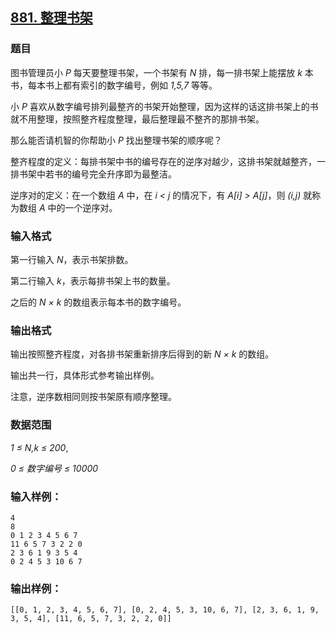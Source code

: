 ## [881. 整理书架](https://www.acwing.com/problem/content/883/)

### 题目

图书管理员小 *P* 每天要整理书架，一个书架有 *N* 排，每一排书架上能摆放 *k* 本书，每本书上都有索引的数字编号，例如 *1,5,7* 等等。

小 *P* 喜欢从数字编号排列最整齐的书架开始整理，因为这样的话这排书架上的书就不用整理，按照整齐程度整理，最后整理最不整齐的那排书架。

那么能否请机智的你帮助小 *P* 找出整理书架的顺序呢？

整齐程度的定义：每排书架中书的编号存在的逆序对越少，这排书架就越整齐，一排书架中若书的编号完全升序即为最整洁。

逆序对的定义：在一个数组 *A* 中，在 *i < j* 的情况下，有 *A[i] > A[j]*，则 *(i,j)* 就称为数组 *A* 中的一个逆序对。

### 输入格式

第一行输入 *N*，表示书架排数。

第二行输入 *k*，表示每排书架上书的数量。

之后的 *N × k* 的数组表示每本书的数字编号。

### 输出格式

输出按照整齐程度，对各排书架重新排序后得到的新 *N × k* 的数组。

输出共一行，具体形式参考输出样例。

注意，逆序数相同则按书架原有顺序整理。

### 数据范围

*1 ≤ N,k ≤ 200*,

*0 ≤ 数字编号 ≤ 10000*

### 输入样例：

```
4
8
0 1 2 3 4 5 6 7
11 6 5 7 3 2 2 0
2 3 6 1 9 3 5 4
0 2 4 5 3 10 6 7
```

### 输出样例：

```
[[0, 1, 2, 3, 4, 5, 6, 7], [0, 2, 4, 5, 3, 10, 6, 7], [2, 3, 6, 1, 9, 3, 5, 4], [11, 6, 5, 7, 3, 2, 2, 0]]
```
